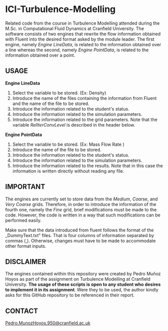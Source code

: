 # ICI-Turbulence-Modelling
Related code from the course in Turbulence Modelling attended during the M.Sc. in Computational Fluid Dynamics at Cranfield University. The software consists of two engines that rewrite the flow information obtained with Fluent into the desired format asked by the module leader. The first engine, namely _Engine LineData_, is related to the information obtained over a line whereas the second, namely _Engine PointData_, is related to the information obtained over a point.

## USAGE
**Engine LineData**
1. Select the variable to be stored. (Ex: Density)
1. Introduce the name of the files containing the information from Fluent and the name of the file to be stored.
1. Introduce the information related to the student's status.
1. Introduce the information related to the simulation parameters.
1. Introduce the information related to the grid parameters. Note that the variable _RelIterConvLevel_ is described in the header below.

**Engine PointData**
1. Select the variable to be stored. (Ex: Mass Flow Rate )
1. Introduce the name of the file to be stored.
1. Introduce the information related to the student's status.
1. Introduce the information related to the simulation parameters.
1. Introduce the information related to the results. Note that in this case the information is written directly without reading any file.

## IMPORTANT
The engines are currently set to store data from the _Medium_, _Coarse_, and _Very Coarse_ grids. Therefore, in order to introduce the information of the fourth one, namely the _Fine_ grid, brief modifications must be made to the code. However, the code is written in a way that such modifications can be performed easily.

Make sure that the data introduced from fluent follows the format of the _DummyText.txt" files. That is four columns of information separated by commas (,). Otherwise, changes must have to be made to accommodate other format inputs.

## DISCLAIMER	
The engines contained within this repository were created by Pedro Muñoz Hoyos as part of the assignment on Turbulence Modelling at Cranfield University. **The usage of these scripts is open to any student who desires to implement it in its assignment**. Were they to be used, the author kindly asks for this GitHub repository to be referenced in their report.
 
## CONTACT
Pedro.MunozHoyos.950@cranfield.ac.uk
